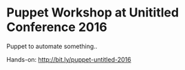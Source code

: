 # Puppet Workshop at Unititled Conference 2016
Puppet to automate something..

Hands-on: http://bit.ly/puppet-untitled-2016
